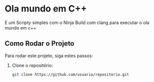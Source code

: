 # Ola mundo em C++
E um Scripty simples com o Ninja Build com clang para executar o ola mundo em c++
## Como Rodar o Projeto

Para rodar este projeto, siga estes passos:

1. Clone o repositório:
    ```bash
    git clone https://github.com/usuario/repositorio.git
    ```
